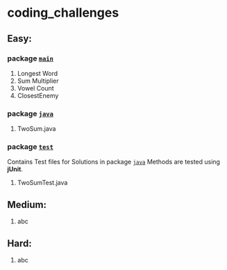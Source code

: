 # coding_challenges

## Easy:

### package [`main`](easy/main)
1. Longest Word
2. Sum Multiplier
3. Vowel Count
4. ClosestEnemy

### package [`java`](easy/java)
1. TwoSum.java

### package [`test`](easy/test)
Contains Test files for Solutions in package [`java`](easy/java)
Methods are tested using **jUnit**. 
1. TwoSumTest.java

## Medium: 
1. abc


## Hard: 
1. abc

